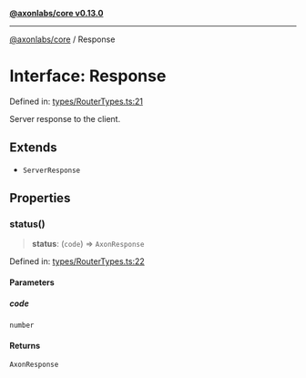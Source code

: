 [**@axonlabs/core v0.13.0**](../README.md)

***

[@axonlabs/core](../globals.md) / Response

# Interface: Response

Defined in: [types/RouterTypes.ts:21](https://github.com/AxonJsLabs/AxonJs/blob/407e35cea641a89da71a37171ebae2edf17c9012/src/types/RouterTypes.ts#L21)

Server response to the client.

## Extends

- `ServerResponse`

## Properties

### status()

> **status**: (`code`) => `AxonResponse`

Defined in: [types/RouterTypes.ts:22](https://github.com/AxonJsLabs/AxonJs/blob/407e35cea641a89da71a37171ebae2edf17c9012/src/types/RouterTypes.ts#L22)

#### Parameters

##### code

`number`

#### Returns

`AxonResponse`
